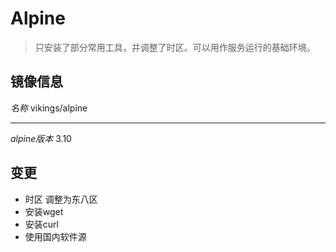# Alpine
> 只安装了部分常用工具，并调整了时区。可以用作服务运行的基础环境。

## 镜像信息

*名称* vikings/alpine

***

*alpine版本* 3.10

## 变更

+ 时区 调整为东八区
+ 安装wget
+ 安装curl
+ 使用国内软件源